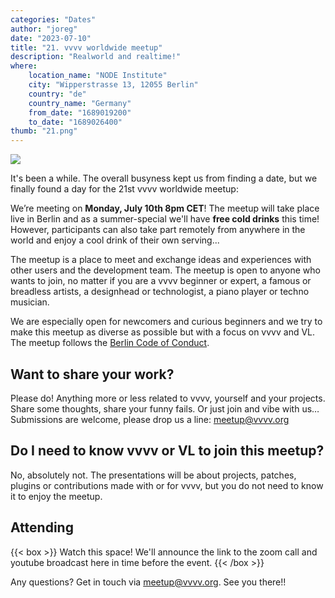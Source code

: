 ```yaml
---
categories: "Dates"
author: "joreg"
date: "2023-07-10"
title: "21. vvvv worldwide meetup"
description: "Realworld and realtime!"
where: 
    location_name: "NODE Institute"
    city: "Wipperstrasse 13, 12055 Berlin"
    country: "de"
    country_name: "Germany"
    from_date: "1689019200"
    to_date: "1689026400"
thumb: "21.png"
---
```


![](21.png) 

It's been a while. The overall busyness kept us from finding a date, but we finally found a day for the 21st vvvv worldwide meetup:

We’re meeting on **Monday, July 10th 8pm CET**! The meetup will take place live in Berlin and as a summer-special we'll have **free cold drinks** this time! However, participants can also take part remotely from anywhere in the world and enjoy a cool drink of their own serving...

The meetup is a place to meet and exchange ideas and experiences with other users and the development team. The meetup is open to anyone who wants to join, no matter if you are a vvvv beginner or expert, a famous or breadless artists, a designhead or technologist, a piano player or techno musician.

We are especially open for newcomers and curious beginners and we try to make this meetup as diverse as possible but with a focus on vvvv and VL. The meetup follows the [Berlin Code of Conduct](https://berlincodeofconduct.org). 

##  Want to share your work?
Please do! Anything more or less related to vvvv, yourself and your projects. Share some thoughts, share your funny fails. Or just join and vibe with us… Submissions are welcome, please drop us a line: meetup@vvvv.org

## Do I need to know vvvv or VL to join this meetup?
No, absolutely not. The presentations will be about projects, patches, plugins or contributions made with or for vvvv, but you do not need to know it to enjoy the meetup.

## Attending
{{< box >}}
Watch this space! We'll announce the link to the zoom call and youtube broadcast here in time before the event. 
{{< /box >}}

Any questions? Get in touch via meetup@vvvv.org. See you there!!
